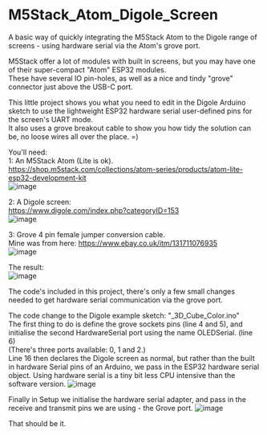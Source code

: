 # M5Stack_Atom_Digole_Screen
A basic way of quickly integrating the M5Stack Atom to the Digole range of screens - using hardware serial via the Atom's grove port.

M5Stack offer a lot of modules with built in screens, but you may have one of their super-compact "Atom" ESP32 modules.                
These have several IO pin-holes, as well as a nice and tindy "grove" connector just above the USB-C port.            

This little project shows you what you need to edit in the Digole Arduino sketch to use the lightweight ESP32 hardware serial user-defined pins for the screen's UART mode.     
It also uses a grove breakout cable to show you how tidy the solution can be, no loose wires all over the place. =)

You'll need:          
1: An M5Stack Atom (Lite is ok).            
https://shop.m5stack.com/collections/atom-series/products/atom-lite-esp32-development-kit        
![image](https://user-images.githubusercontent.com/1586332/148209855-9209361b-70d9-4b48-b4d0-41f920e71d66.png)


2: A Digole screen:                 
https://www.digole.com/index.php?categoryID=153         
![image](https://user-images.githubusercontent.com/1586332/148209269-f9644801-c7a0-4c14-bc54-0027681b217d.png)


3: Grove 4 pin female jumper conversion cable.         
Mine was from here: https://www.ebay.co.uk/itm/131711076935               
![image](https://user-images.githubusercontent.com/1586332/148208869-bce4ecf1-9e92-4551-9d86-acf48cc585a0.png)


The result:       
![image](https://user-images.githubusercontent.com/1586332/148209590-dc1cbcf7-6690-4336-bb1b-702b736fb5dd.png)

The code's included in this project, there's only a few small changes needed to get hardware serial communication via the grove port.

The code change to the Digole example sketch: "_3D_Cube_Color.ino"                
The first thing to do is define the grove sockets pins (line 4 and 5), and initialise the second HardwareSerial port using the name OLEDSerial. (line 6)    
(There's three ports available: 0, 1 and 2.)          
Line 16 then declares the Digole screen as normal, but rather than the built in hardware Serial pins of an Arduino, we pass in the ESP32 hardware serial object. Using hardware serial is a tiny bit less CPU intensive than the software version.
![image](https://user-images.githubusercontent.com/1586332/148210515-035d6d6d-fbcd-4256-883a-7c6646324997.png)

Finally in Setup we initialise the hardware serial adapter, and pass in the receive and transmit pins we are using - the Grove port.
![image](https://user-images.githubusercontent.com/1586332/148210653-c19c5b4f-87b0-4519-8a58-3e75f4ccbf55.png)

That should be it.
